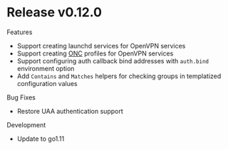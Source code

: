 # Release v0.12.0

Features

 * Support creating launchd services for OpenVPN services
 * Support creating [ONC](https://chromium.googlesource.com/chromium/src/+/master/components/onc/docs/onc_spec.md) profiles for OpenVPN services
 * Support configuring auth callback bind addresses with `auth.bind` environment option
 * Add `Contains` and `Matches` helpers for checking groups in templatized configuration values

Bug Fixes

 * Restore UAA authentication support

Development

 * Update to go1.11
